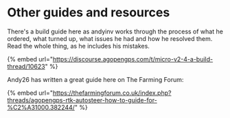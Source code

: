 # Other guides and resources

There's a build guide here as andyinv works through the process of what he ordered, what turned up, what issues he had and how he resolved them. Read the whole thing, as he includes his mistakes.

{% embed url="https://discourse.agopengps.com/t/micro-v2-4-a-build-thread/10623" %}

Andy26 has written a great guide here on The Farming Forum:

{% embed url="https://thefarmingforum.co.uk/index.php?threads/agopengps-rtk-autosteer-how-to-guide-for-%C2%A31000.382244/" %}


